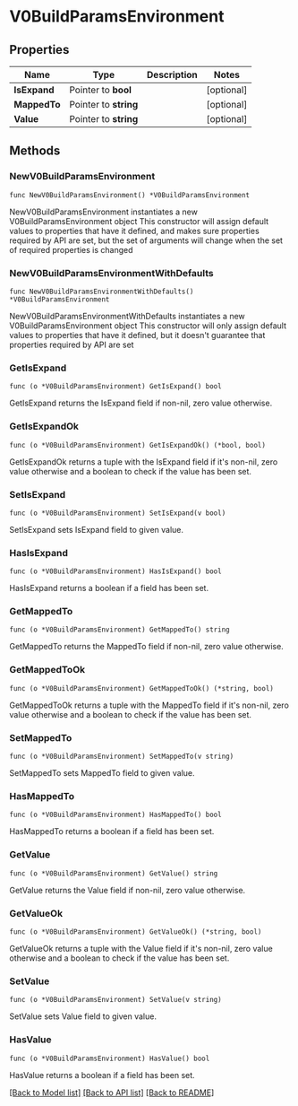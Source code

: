 # V0BuildParamsEnvironment

## Properties

Name | Type | Description | Notes
------------ | ------------- | ------------- | -------------
**IsExpand** | Pointer to **bool** |  | [optional] 
**MappedTo** | Pointer to **string** |  | [optional] 
**Value** | Pointer to **string** |  | [optional] 

## Methods

### NewV0BuildParamsEnvironment

`func NewV0BuildParamsEnvironment() *V0BuildParamsEnvironment`

NewV0BuildParamsEnvironment instantiates a new V0BuildParamsEnvironment object
This constructor will assign default values to properties that have it defined,
and makes sure properties required by API are set, but the set of arguments
will change when the set of required properties is changed

### NewV0BuildParamsEnvironmentWithDefaults

`func NewV0BuildParamsEnvironmentWithDefaults() *V0BuildParamsEnvironment`

NewV0BuildParamsEnvironmentWithDefaults instantiates a new V0BuildParamsEnvironment object
This constructor will only assign default values to properties that have it defined,
but it doesn't guarantee that properties required by API are set

### GetIsExpand

`func (o *V0BuildParamsEnvironment) GetIsExpand() bool`

GetIsExpand returns the IsExpand field if non-nil, zero value otherwise.

### GetIsExpandOk

`func (o *V0BuildParamsEnvironment) GetIsExpandOk() (*bool, bool)`

GetIsExpandOk returns a tuple with the IsExpand field if it's non-nil, zero value otherwise
and a boolean to check if the value has been set.

### SetIsExpand

`func (o *V0BuildParamsEnvironment) SetIsExpand(v bool)`

SetIsExpand sets IsExpand field to given value.

### HasIsExpand

`func (o *V0BuildParamsEnvironment) HasIsExpand() bool`

HasIsExpand returns a boolean if a field has been set.

### GetMappedTo

`func (o *V0BuildParamsEnvironment) GetMappedTo() string`

GetMappedTo returns the MappedTo field if non-nil, zero value otherwise.

### GetMappedToOk

`func (o *V0BuildParamsEnvironment) GetMappedToOk() (*string, bool)`

GetMappedToOk returns a tuple with the MappedTo field if it's non-nil, zero value otherwise
and a boolean to check if the value has been set.

### SetMappedTo

`func (o *V0BuildParamsEnvironment) SetMappedTo(v string)`

SetMappedTo sets MappedTo field to given value.

### HasMappedTo

`func (o *V0BuildParamsEnvironment) HasMappedTo() bool`

HasMappedTo returns a boolean if a field has been set.

### GetValue

`func (o *V0BuildParamsEnvironment) GetValue() string`

GetValue returns the Value field if non-nil, zero value otherwise.

### GetValueOk

`func (o *V0BuildParamsEnvironment) GetValueOk() (*string, bool)`

GetValueOk returns a tuple with the Value field if it's non-nil, zero value otherwise
and a boolean to check if the value has been set.

### SetValue

`func (o *V0BuildParamsEnvironment) SetValue(v string)`

SetValue sets Value field to given value.

### HasValue

`func (o *V0BuildParamsEnvironment) HasValue() bool`

HasValue returns a boolean if a field has been set.


[[Back to Model list]](../README.md#documentation-for-models) [[Back to API list]](../README.md#documentation-for-api-endpoints) [[Back to README]](../README.md)


